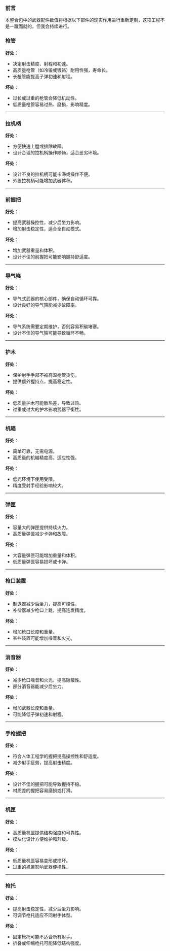 ### 前言
本整合包中的武器配件数值将根据以下部件的现实作用进行重新定制，这项工程不是一蹴而就的，但我会持续进行。

### **枪管**

**好处**：

- 决定射击精度、射程和初速。
- 高质量枪管（如冷锻或镀铬）耐用性强，寿命长。
- 长枪管能提高子弹初速和射程。

**坏处**：

- 过长或过重的枪管会降低机动性。
- 低质量枪管容易过热、磨损，影响精度。

---

### **拉机柄**

**好处**：

- 方便快速上膛或排除故障。
- 设计合理的拉机柄操作顺畅，适合恶劣环境。

**坏处**：

- 设计不良的拉机柄可能卡滞或操作不便。
- 外置拉机柄可能增加武器体积。

---

### **前握把**

**好处**：

- 提高武器操控性，减少后坐力影响。
- 增加射击稳定性，适合全自动模式。

**坏处**：

- 增加武器重量和体积。
- 设计不佳的前握把可能影响握持舒适度。

---

### **导气箍**

**好处**：

- 导气式武器的核心部件，确保自动循环可靠。
- 设计良好的导气箍能减少故障率。

**坏处**：

- 导气系统需要定期维护，否则容易积碳堵塞。
- 设计不佳的导气箍可能导致循环不畅。

---

### **护木**

**好处**：

- 保护射手手部不被高温枪管烫伤。
- 提供额外握持点，提高稳定性。

**坏处**：

- 低质量护木可能散热差，导致过热。
- 过重或过大的护木影响武器平衡性。

---

### **机瞄**

**好处**：

- 简单可靠，无需电源。
- 高质量的机瞄精度高，适应性强。

**坏处**：

- 低光环境下使用受限。
- 精度受射手经验影响较大。

---

### **弹匣**

**好处**：

- 容量大的弹匣提供持续火力。
- 高质量弹匣减少卡弹和故障。

**坏处**：

- 大容量弹匣可能增加重量和体积。
- 低质量弹匣容易损坏或卡弹。

---

### **枪口装置**

**好处**：

- 制退器减少后坐力，提高可控性。
- 补偿器减少枪口上跳，提高连发精度。

**坏处**：

- 增加枪口长度和重量。
- 某些装置可能增加噪音和火光。

---

### **消音器**

**好处**：

- 减少枪口噪音和火光，提高隐蔽性。
- 部分消音器能减少后坐力。

**坏处**：

- 增加武器长度和重量。
- 可能降低子弹初速和射程。

---

### **手枪握把**

**好处**：

- 符合人体工程学的握把提高操控性和舒适度。
- 减少射手疲劳，提高射击精度。

**坏处**：

- 设计不佳的握把可能导致握持不稳。
- 材质差的握把容易磨损或打滑。

---

### **机匣**

**好处**：

- 高质量机匣提供结构强度和可靠性。
- 模块化设计方便维护和升级。

**坏处**：

- 低质量机匣容易变形或损坏。
- 过重的机匣影响武器便携性。

---

### **枪托**

**好处**：

- 提高射击稳定性，减少后坐力影响。
- 可调节枪托适应不同射手体型。

**坏处**：

- 固定枪托可能不适合所有射手。
- 折叠或伸缩枪托可能降低结构强度。